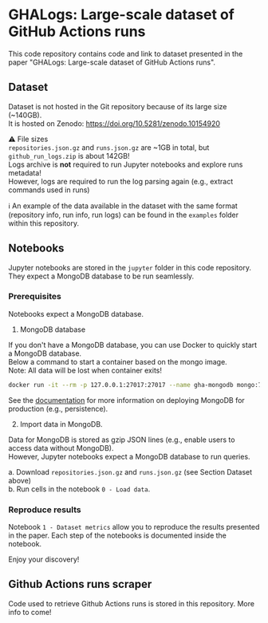 # GHALogs: Large-scale dataset of GitHub Actions runs

This code repository contains code and link to dataset presented in the paper "GHALogs: Large-scale dataset of GitHub Actions runs".


## Dataset

Dataset is not hosted in the Git repository because of its large size (~140GB).  
It is hosted on Zenodo: <https://doi.org/10.5281/zenodo.10154920> 

:warning: File sizes  
`repositories.json.gz` and `runs.json.gz` are ~1GB in total, but `github_run_logs.zip` is about 142GB!  
Logs archive is **not** required to run Jupyter notebooks and explore runs metadata!  
However, logs are required to run the log parsing again (e.g., extract commands used in runs)

ℹ️ An example of the data available in the dataset with the same format (repository info, run info, run logs) can be found in the `examples` folder within this repository.

## Notebooks

Jupyter notebooks are stored in the `jupyter` folder in this code repository.
They expect a MongoDB database to be run seamlessly.

### Prerequisites

Notebooks expect a MongoDB database.

1. MongoDB database

If you don't have a MongoDB database, you can use Docker to quickly start a MongoDB database.  
Below a command to start a container based on the mongo image.  
Note: All data will be lost when container exits!

```sh
docker run -it --rm -p 127.0.0.1:27017:27017 --name gha-mongodb mongo:7
```

See the [documentation](https://hub.docker.com/_/mongo) for more information on deploying MongoDB for production (e.g., persistence).

2. Import data in MongoDB.

Data for MongoDB is stored as gzip JSON lines (e.g., enable users to access data without MongoDB).  
However, Jupyter notebooks expect a MongoDB database to run queries.

a. Download `repositories.json.gz` and `runs.json.gz` (see Section Dataset above)  
b. Run cells in the notebook `0 - Load data`.

### Reproduce results

Notebook `1 - Dataset metrics` allow you to reproduce the results presented in the paper.
Each step of the notebooks is documented inside the notebook.

Enjoy your discovery!


## Github Actions runs scraper

Code used to retrieve Github Actions runs is stored in this repository.
More info to come!
